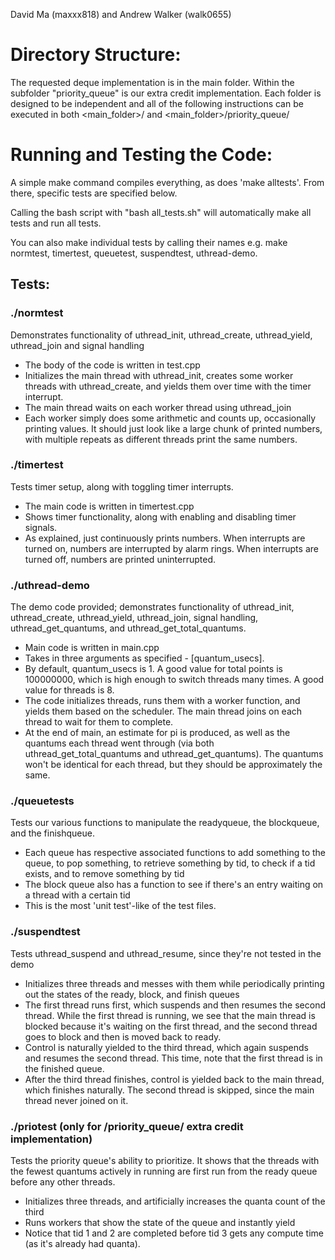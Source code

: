 David Ma (maxxx818) and Andrew Walker (walk0655)

# Directory Structure:
The requested deque implementation is in the main folder. Within the subfolder "priority_queue" is our extra credit implementation. Each folder is designed to be independent and all of the following instructions can be executed in both <main_folder>/ and <main_folder>/priority_queue/

# Running and Testing the Code:
A simple make command compiles everything, as does 'make alltests'. From there, specific tests are specified below.

Calling the bash script with "bash all_tests.sh" will automatically make all tests and run all tests.

You can also make individual tests by calling their names e.g. make normtest, timertest, queuetest, suspendtest, uthread-demo.

## Tests:
### ./normtest
Demonstrates functionality of uthread_init, uthread_create, uthread_yield, uthread_join and signal handling
- The body of the code is written in test.cpp
- Initializes the main thread with uthread_init, creates some worker threads with uthread_create, and yields them over time with the timer interrupt.
- The main thread waits on each worker thread using uthread_join
- Each worker simply does some arithmetic and counts up, occasionally printing values. It should just look like a large chunk of printed numbers, with multiple repeats as different threads print the same numbers.

### ./timertest
Tests timer setup, along with toggling timer interrupts.
- The main code is written in timertest.cpp
- Shows timer functionality, along with enabling and disabling timer signals.
- As explained, just continuously prints numbers. When interrupts are turned on, numbers are interrupted by alarm rings. When interrupts are turned off, numbers are printed uninterrupted.

### ./uthread-demo
The demo code provided; demonstrates functionality of uthread_init, uthread_create, uthread_yield, uthread_join, signal handling, uthread_get_quantums, and uthread_get_total_quantums.
- Main code is written in main.cpp
- Takes in three arguments as specified - <total points> <threads> [quantum_usecs].
- By default, quantum_usecs is 1. A good value for total points is 100000000, which is high enough to switch threads many times. A good value for threads is 8.
- The code initializes threads, runs them with a worker function, and yields them based on the scheduler. The main thread joins on each thread to wait for them to complete.
- At the end of main, an estimate for pi is produced, as well as the quantums each thread went through (via both uthread_get_total_quantums and uthread_get_quantums). The quantums won't be identical for each thread, but they should be approximately the same.

### ./queuetests
Tests our various functions to manipulate the readyqueue, the blockqueue, and the finishqueue.
- Each queue has respective associated functions to add something to the queue, to pop something, to retrieve something by tid, to check if a tid exists, and to remove something by tid
- The block queue also has a function to see if there's an entry waiting on a thread with a certain tid
- This is the most 'unit test'-like of the test files.

### ./suspendtest
Tests uthread_suspend and uthread_resume, since they're not tested in the demo
- Initializes three threads and messes with them while periodically printing out the states of the ready, block, and finish queues
- The first thread runs first, which suspends and then resumes the second thread. While the first thread is running, we see that the main thread is blocked because it's waiting on the first thread, and the second thread goes to block and then is moved back to ready.
- Control is naturally yielded to the third thread, which again suspends and resumes the second thread. This time, note that the first thread is in the finished queue.
- After the third thread finishes, control is yielded back to the main thread, which finishes naturally. The second thread is skipped, since the main thread never joined on it.

### ./priotest (only for /priority_queue/ extra credit implementation)
Tests the priority queue's ability to prioritize. It shows that the threads with the fewest quantums actively in running are first run from the ready queue before any other threads. 
- Initializes three threads, and artificially increases the quanta count of the third
- Runs workers that show the state of the queue and instantly yield
- Notice that tid 1 and 2 are completed before tid 3 gets any compute time (as it's already had quanta). 
